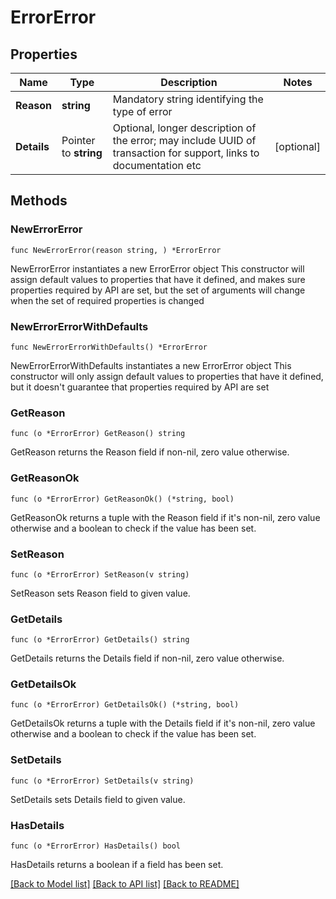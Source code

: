 # ErrorError

## Properties

Name | Type | Description | Notes
------------ | ------------- | ------------- | -------------
**Reason** | **string** | Mandatory string identifying the type of error | 
**Details** | Pointer to **string** | Optional, longer description of the error; may include UUID of transaction for support, links to documentation etc | [optional] 

## Methods

### NewErrorError

`func NewErrorError(reason string, ) *ErrorError`

NewErrorError instantiates a new ErrorError object
This constructor will assign default values to properties that have it defined,
and makes sure properties required by API are set, but the set of arguments
will change when the set of required properties is changed

### NewErrorErrorWithDefaults

`func NewErrorErrorWithDefaults() *ErrorError`

NewErrorErrorWithDefaults instantiates a new ErrorError object
This constructor will only assign default values to properties that have it defined,
but it doesn't guarantee that properties required by API are set

### GetReason

`func (o *ErrorError) GetReason() string`

GetReason returns the Reason field if non-nil, zero value otherwise.

### GetReasonOk

`func (o *ErrorError) GetReasonOk() (*string, bool)`

GetReasonOk returns a tuple with the Reason field if it's non-nil, zero value otherwise
and a boolean to check if the value has been set.

### SetReason

`func (o *ErrorError) SetReason(v string)`

SetReason sets Reason field to given value.


### GetDetails

`func (o *ErrorError) GetDetails() string`

GetDetails returns the Details field if non-nil, zero value otherwise.

### GetDetailsOk

`func (o *ErrorError) GetDetailsOk() (*string, bool)`

GetDetailsOk returns a tuple with the Details field if it's non-nil, zero value otherwise
and a boolean to check if the value has been set.

### SetDetails

`func (o *ErrorError) SetDetails(v string)`

SetDetails sets Details field to given value.

### HasDetails

`func (o *ErrorError) HasDetails() bool`

HasDetails returns a boolean if a field has been set.


[[Back to Model list]](../README.md#documentation-for-models) [[Back to API list]](../README.md#documentation-for-api-endpoints) [[Back to README]](../README.md)


